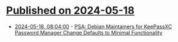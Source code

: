 # [Published on 2024-05-18](index.md)

* [2024-05-18, 08:04:00](https://soylentnews.org/article.pl?sid=24/05/17/0254202&from=rss) - [PSA: Debian Maintainers for KeePassXC Password Manager Change Defaults to Minimal Functionality](https://soylentnews.org/article.pl?sid=24/05/17/0254202&from=rss)
